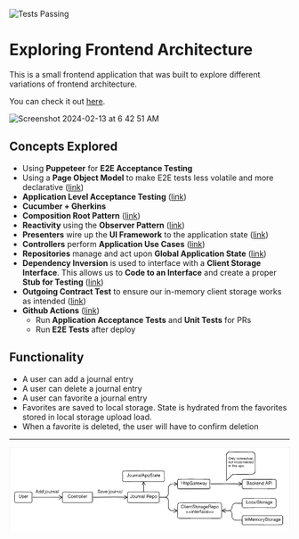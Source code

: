 ![Tests Passing](https://github.com/efuller/exploring-frontend-architecture/actions/workflows/pr.yaml/badge.svg)
# Exploring Frontend Architecture
This is a small frontend application that was built to explore different variations of frontend architecture.

You can check it out [﻿here](https://exploring-frontend-architecture.onrender.com/).

<img width="878" alt="Screenshot 2024-02-13 at 6 42 51 AM" src="https://github.com/efuller/exploring-frontend-architecture/assets/4174472/e89e0158-2974-4a64-883e-c8ea27cc2677">

## Concepts Explored
- Using **Puppeteer** for **E2E Acceptance Testing**
- Using a **Page Object Model** to make E2E tests less volatile and more declarative ([link](tests/shared))
- **Application Level Acceptance Testing** ([link](src/tests/app/journal))
- **Cucumber + Gherkins**
- **Composition Root Pattern** ([link](src/shared/compositionRoot/compositionRoot.ts))
- **Reactivity** using the **Observer Pattern** ([link](src/shared/observable/observable.ts))
- **Presenters** wire up the **UI Framework** to the application state ([link](src/modules/journal/journalPresenter.ts))
- **Controllers** perform **Application Use Cases** ([link](src/modules/journal/journalController.ts))
- **Repositories** manage and act upon **Global Application State** ([link](src/modules/journal/journalRepository.ts))
- **Dependency Inversion** is used to interface with a **Client Storage Interface**. This allows us to **Code to an Interface** and create a proper **Stub for Testing** ([link](src/modules/journal/infra/))
- **Outgoing Contract Test** to ensure our in-memory client storage works as intended ([link](src/tests/infra/clientStorage.infra.ts))
- **Github Actions** ([link](.github/workflows))
    - Run **Application Acceptance Tests** and **Unit Tests** for PRs
    - Run **E2E Tests** after deploy
## Functionality
- A user can add a journal entry
- A user can delete a journal entry
- A user can favorite a journal entry
- Favorites are saved to local storage. State is hydrated from the favorites stored in local storage upload load.
- When a favorite is deleted, the user will have to confirm deletion
---

![General Architecture](/.eraser/f9Z5mwS6LKSmIUNbnTRi___YzvcTKoiYxfvjTVEmHkkLRz706J3___---figure---YN8ciuCREnVWFFfnKvETo---figure---CCUc806duYk9SsUSOQEUVA.png "General Architecture")








<!--- Eraser file: https://app.eraser.io/workspace/f9Z5mwS6LKSmIUNbnTRi --->
